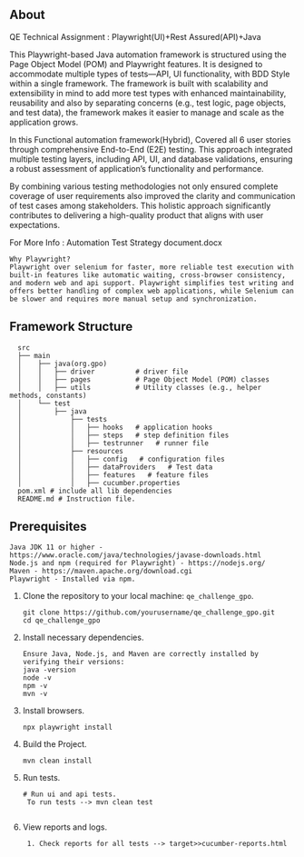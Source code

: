 ## About
QE Technical Assignment : Playwright(UI)+Rest Assured(API)+Java

This Playwright-based Java automation framework is structured using the Page Object Model (POM) and Playwright features. It is designed to accommodate multiple types of tests—API, UI functionality, with BDD Style within a single framework. The framework is built with scalability and extensibility in mind to add more test types with enhanced maintainability, reusability and also by separating concerns (e.g., test logic, page objects, and test data), the framework makes it easier to manage and scale as the application grows.

In this Functional automation framework(Hybrid), Covered all 6 user stories through comprehensive End-to-End (E2E) testing. This approach integrated multiple testing layers, including API, UI, and database validations, ensuring a robust assessment of  application’s functionality and performance. 

By combining various testing methodologies not only ensured complete coverage of user requirements also improved the clarity and communication of test cases among stakeholders. This holistic approach significantly contributes to delivering a high-quality product that aligns with user expectations.

For More Info : Automation Test Strategy document.docx

```
Why Playwright?
Playwright over selenium for faster, more reliable test execution with built-in features like automatic waiting, cross-browser consistency, and modern web and api support. Playwright simplifies test writing and offers better handling of complex web applications, while Selenium can be slower and requires more manual setup and synchronization.
```

## Framework Structure
      src
      ├── main
      │    ├── java(org.gpo)
      │    │   ├── driver          # driver file
      │    │   ├── pages           # Page Object Model (POM) classes
      │    │   ├── utils           # Utility classes (e.g., helper methods, constants)
      │    └── test
      │        ├── java
      │            ├── tests      
      │            │   ├── hooks   # application hooks
      │            │   ├── steps   # step definition files
      │            │   ├── testrunner   # runner file
      │            ├── resources   
      │            │   ├── config   # configuration files
      │            │   ├── dataProviders   # Test data
      │            │   ├── features   # feature files
      │            │   ├── cucumber.properties  
      pom.xml # include all lib dependencies
      README.md # Instruction file.

   

## Prerequisites
   ```
   Java JDK 11 or higher - https://www.oracle.com/java/technologies/javase-downloads.html
   Node.js and npm (required for Playwright) - https://nodejs.org/
   Maven - https://maven.apache.org/download.cgi
   Playwright - Installed via npm.
   ```
1. Clone the repository to your local machine:  `qe_challenge_gpo`.

   ```
   git clone https://github.com/yourusername/qe_challenge_gpo.git
   cd qe_challenge_gpo
   ```
3. Install necessary dependencies.

   ```
   Ensure Java, Node.js, and Maven are correctly installed by verifying their versions:
   java -version
   node -v
   npm -v
   mvn -v
   ```
4. Install browsers.

   ```
   npx playwright install
   ```
5. Build the Project.

   ```
   mvn clean install
   ```
   
5. Run tests.

   ```
   # Run ui and api tests.
    To run tests --> mvn clean test
 
   ```
6. View reports and logs.
   ```
    1. Check reports for all tests --> target>>cucumber-reports.html
    ```

